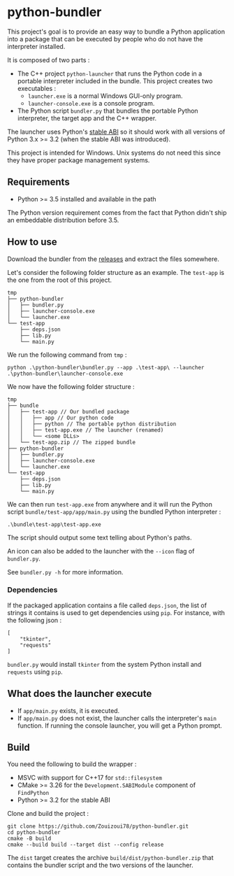 # python-bundler

This project's goal is to provide an easy way to bundle a Python application into a package that can be executed by people who do not have the interpreter installed.

It is composed of two parts :

- The C++ project `python-launcher` that runs the Python code in a portable interpreter included in the bundle. This project creates two executables :
  - `launcher.exe` is a normal Windows GUI-only program.
  - `launcher-console.exe` is a console program.
- The Python script `bundler.py` that bundles the portable Python interpreter, the target app and the C++ wrapper.

The launcher uses Python's [stable ABI](https://docs.python.org/3/c-api/stable.html#stable-abi) so it should work with all versions of Python 3.x >= 3.2 (when the stable ABI was introduced).

This project is intended for Windows. Unix systems do not need this since they have proper package management systems.

## Requirements

- Python >= 3.5 installed and available in the path

The Python version requirement comes from the fact that Python didn't ship an embeddable distribution before 3.5.

## How to use

Download the bundler from the [releases](https://github.com/Zouizoui78/python-bundler/releases/latest) and extract the files somewhere.

Let's consider the following folder structure as an example. The `test-app` is the one from the root of this project.

    tmp
    ├── python-bundler
    │   ├── bundler.py
    │   ├── launcher-console.exe
    │   └── launcher.exe
    └── test-app
        ├── deps.json
        ├── lib.py
        └── main.py

We run the following command from `tmp` :

    python .\python-bundler\bundler.py --app .\test-app\ --launcher .\python-bundler\launcher-console.exe

We now have the following folder structure :

    tmp
    ├── bundle
    │   ├── test-app // Our bundled package
    │   │   ├── app // Our python code
    │   │   ├── python // The portable python distribution
    │   │   ├── test-app.exe // The launcher (renamed)
    │   │   └── <some DLLs>
    │   └── test-app.zip // The zipped bundle
    ├── python-bundler
    │   ├── bundler.py
    │   ├── launcher-console.exe
    │   └── launcher.exe
    └── test-app
        ├── deps.json
        ├── lib.py
        └── main.py

We can then run `test-app.exe` from anywhere and it will run the Python script `bundle/test-app/app/main.py` using the bundled Python interpreter :

    .\bundle\test-app\test-app.exe

The script should output some text telling about Python's paths.

An icon can also be added to the launcher with the `--icon` flag of `bundler.py`.

See `bundler.py -h` for more information.

### Dependencies

If the packaged application contains a file called `deps.json`, the list of strings it
contains is used to get dependencies using `pip`. For instance, with the following json :

    [
        "tkinter",
        "requests"
    ]

`bundler.py` would install `tkinter` from the system Python install and `requests` using `pip`.

## What does the launcher execute

- If `app/main.py` exists, it is executed.
- If `app/main.py` does not exist, the launcher calls the interpreter's `main` function. If running the console launcher, you will get a Python prompt.

## Build

You need the following to build the wrapper :

- MSVC with support for C++17 for `std::filesystem`
- CMake >= 3.26 for the `Development.SABIModule` component of `FindPython`
- Python >= 3.2 for the stable ABI

Clone and build the project :

    git clone https://github.com/Zouizoui78/python-bundler.git
    cd python-bundler
    cmake -B build
    cmake --build build --target dist --config release

The `dist` target creates the archive `build/dist/python-bundler.zip` that contains the bundler script and the two versions of the launcher.

